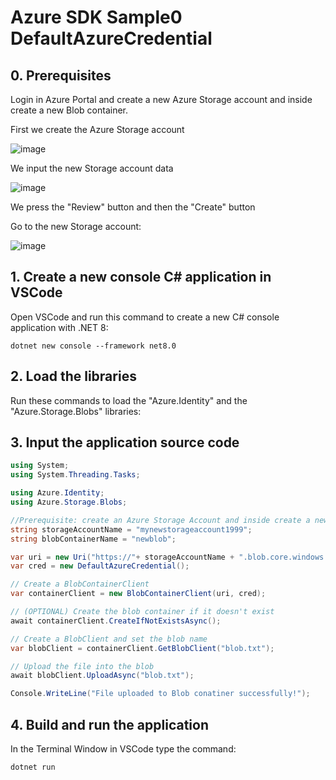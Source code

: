 # Azure SDK Sample0 DefaultAzureCredential

## 0. Prerequisites

Login in Azure Portal and create a new Azure Storage account and inside create a new Blob container.

First we create the Azure Storage account

![image](https://github.com/luiscoco/Azure_SDK_Sample0_DefaultAzureCredential/assets/32194879/aecfadad-ed4e-488c-acd5-6b2f3e73c067)

We input the new Storage account data

![image](https://github.com/luiscoco/Azure_SDK_Sample0_DefaultAzureCredential/assets/32194879/fb0c169f-cc4b-4036-a404-31d35e4c0aad)

We press the "Review" button and then the "Create" button

Go to the new Storage account:

![image](https://github.com/luiscoco/Azure_SDK_Sample0_DefaultAzureCredential/assets/32194879/1e889101-164a-40e3-8207-b2b9f8f9d15c)



## 1. Create a new console C# application in VSCode

Open VSCode and run this command to create a new C# console application with .NET 8:

```
dotnet new console --framework net8.0
```

## 2. Load the libraries

Run these commands to load the "Azure.Identity" and the "Azure.Storage.Blobs" libraries:



## 3. Input the application source code

```csharp
using System;
using System.Threading.Tasks;

using Azure.Identity;
using Azure.Storage.Blobs;

//Prerequisite: create an Azure Storage Account and inside create a new Azure Blob container
string storageAccountName = "mynewstorageaccount1999";
string blobContainerName = "newblob";

var uri = new Uri("https://"+ storageAccountName + ".blob.core.windows.net/" + blobContainerName);
var cred = new DefaultAzureCredential();

// Create a BlobContainerClient
var containerClient = new BlobContainerClient(uri, cred);

// (OPTIONAL) Create the blob container if it doesn't exist
await containerClient.CreateIfNotExistsAsync();

// Create a BlobClient and set the blob name
var blobClient = containerClient.GetBlobClient("blob.txt");

// Upload the file into the blob
await blobClient.UploadAsync("blob.txt");

Console.WriteLine("File uploaded to Blob conatiner successfully!");
```

## 4. Build and run the application

In the Terminal Window in VSCode type the command:

```
dotnet run
```


